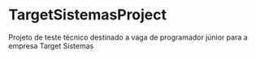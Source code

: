 # TargetSistemasProject
Projeto de teste técnico destinado a vaga de programador júnior para a empresa Target Sistemas
